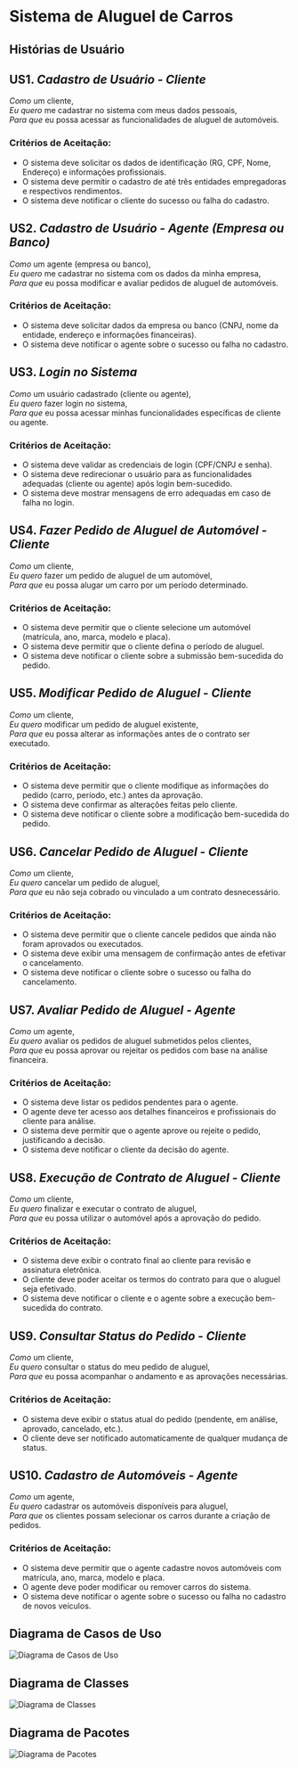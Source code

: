 # Sistema de Aluguel de Carros

## Histórias de Usuário

## US1. *Cadastro de Usuário - Cliente*
*Como* um cliente,  
*Eu quero* me cadastrar no sistema com meus dados pessoais,  
*Para que* eu possa acessar as funcionalidades de aluguel de automóveis.

### Critérios de Aceitação:
- O sistema deve solicitar os dados de identificação (RG, CPF, Nome, Endereço) e informações profissionais.
- O sistema deve permitir o cadastro de até três entidades empregadoras e respectivos rendimentos.
- O sistema deve notificar o cliente do sucesso ou falha do cadastro.


## US2. *Cadastro de Usuário - Agente (Empresa ou Banco)*
*Como* um agente (empresa ou banco),  
*Eu quero* me cadastrar no sistema com os dados da minha empresa,  
*Para que* eu possa modificar e avaliar pedidos de aluguel de automóveis.

### Critérios de Aceitação:
- O sistema deve solicitar dados da empresa ou banco (CNPJ, nome da entidade, endereço e informações financeiras).
- O sistema deve notificar o agente sobre o sucesso ou falha no cadastro.


## US3. *Login no Sistema*
*Como* um usuário cadastrado (cliente ou agente),  
*Eu quero* fazer login no sistema,  
*Para que* eu possa acessar minhas funcionalidades específicas de cliente ou agente.

### Critérios de Aceitação:
- O sistema deve validar as credenciais de login (CPF/CNPJ e senha).
- O sistema deve redirecionar o usuário para as funcionalidades adequadas (cliente ou agente) após login bem-sucedido.
- O sistema deve mostrar mensagens de erro adequadas em caso de falha no login.


## US4. *Fazer Pedido de Aluguel de Automóvel - Cliente*
*Como* um cliente,  
*Eu quero* fazer um pedido de aluguel de um automóvel,  
*Para que* eu possa alugar um carro por um período determinado.

### Critérios de Aceitação:
- O sistema deve permitir que o cliente selecione um automóvel (matrícula, ano, marca, modelo e placa).
- O sistema deve permitir que o cliente defina o período de aluguel.
- O sistema deve notificar o cliente sobre a submissão bem-sucedida do pedido.


## US5. *Modificar Pedido de Aluguel - Cliente*
*Como* um cliente,  
*Eu quero* modificar um pedido de aluguel existente,  
*Para que* eu possa alterar as informações antes de o contrato ser executado.

### Critérios de Aceitação:
- O sistema deve permitir que o cliente modifique as informações do pedido (carro, período, etc.) antes da aprovação.
- O sistema deve confirmar as alterações feitas pelo cliente.
- O sistema deve notificar o cliente sobre a modificação bem-sucedida do pedido.


## US6. *Cancelar Pedido de Aluguel - Cliente*
*Como* um cliente,  
*Eu quero* cancelar um pedido de aluguel,  
*Para que* eu não seja cobrado ou vinculado a um contrato desnecessário.

### Critérios de Aceitação:
- O sistema deve permitir que o cliente cancele pedidos que ainda não foram aprovados ou executados.
- O sistema deve exibir uma mensagem de confirmação antes de efetivar o cancelamento.
- O sistema deve notificar o cliente sobre o sucesso ou falha do cancelamento.


## US7. *Avaliar Pedido de Aluguel - Agente*
*Como* um agente,  
*Eu quero* avaliar os pedidos de aluguel submetidos pelos clientes,  
*Para que* eu possa aprovar ou rejeitar os pedidos com base na análise financeira.

### Critérios de Aceitação:
- O sistema deve listar os pedidos pendentes para o agente.
- O agente deve ter acesso aos detalhes financeiros e profissionais do cliente para análise.
- O sistema deve permitir que o agente aprove ou rejeite o pedido, justificando a decisão.
- O sistema deve notificar o cliente da decisão do agente.


## US8. *Execução de Contrato de Aluguel - Cliente*
*Como* um cliente,  
*Eu quero* finalizar e executar o contrato de aluguel,  
*Para que* eu possa utilizar o automóvel após a aprovação do pedido.

### Critérios de Aceitação:
- O sistema deve exibir o contrato final ao cliente para revisão e assinatura eletrônica.
- O cliente deve poder aceitar os termos do contrato para que o aluguel seja efetivado.
- O sistema deve notificar o cliente e o agente sobre a execução bem-sucedida do contrato.


## US9. *Consultar Status do Pedido - Cliente*
*Como* um cliente,  
*Eu quero* consultar o status do meu pedido de aluguel,  
*Para que* eu possa acompanhar o andamento e as aprovações necessárias.

### Critérios de Aceitação:
- O sistema deve exibir o status atual do pedido (pendente, em análise, aprovado, cancelado, etc.).
- O cliente deve ser notificado automaticamente de qualquer mudança de status.


## US10. *Cadastro de Automóveis - Agente*
*Como* um agente,  
*Eu quero* cadastrar os automóveis disponíveis para aluguel,  
*Para que* os clientes possam selecionar os carros durante a criação de pedidos.

### Critérios de Aceitação:
- O sistema deve permitir que o agente cadastre novos automóveis com matrícula, ano, marca, modelo e placa.
- O agente deve poder modificar ou remover carros do sistema.
- O sistema deve notificar o agente sobre o sucesso ou falha no cadastro de novos veículos.

## Diagrama de Casos de Uso

![Diagrama de Casos de Uso](artifacts/Diagrama_Caso_de_Uso.jpeg)

## Diagrama de Classes

![Diagrama de Classes](artifacts/DiagramaDeClasse.png)

## Diagrama de Pacotes

![Diagrama de Pacotes](artifacts/DiagramaDePacotes.png)
